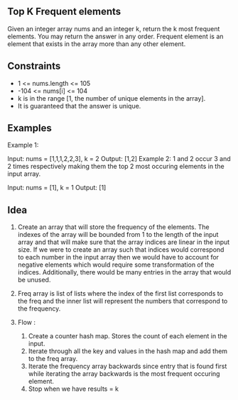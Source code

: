 ## Top K Frequent elements
Given an integer array nums and an integer k, return the k most frequent elements. You may return the answer in any order.
Frequent element is an element that exists in the array more than any other element. 

## Constraints
* 1 <= nums.length <= 105
* -104 <= nums[i] <= 104
* k is in the range [1, the number of unique elements in the array].
* It is guaranteed that the answer is unique.


## Examples

Example 1:

Input: nums = [1,1,1,2,2,3], k = 2
Output: [1,2]
Example 2:
1 and 2 occur 3 and 2 times respectively making them the top 2 most occuring elements in the input array.


Input: nums = [1], k = 1
Output: [1]

## Idea

1. Create an array that will store the frequency of the elements. The indexes of the array will be bounded from 1 to the length of the input array and that will make sure that the array indices are linear in the input size. If we were to create an array such that indices would correspond to each number in the input array then we would have to account for negative elements which would require some transformation of the indices. Additionally, there would be many entries in the array that would be unused. 

2. Freq array is list of lists where the index of the first list corresponds to the freq and the inner list will represent the numbers that correspond to the frequency. 

3. Flow : 
    1. Create a counter hash map. Stores the count of each element in the input. 
    2. Iterate through all the key and values in the hash map and add them to the freq array. 
    3. Iterate the frequency array backwards since entry that is found first while iterating the array backwards is the most frequent occuring element. 
    4. Stop when we have results = k 

    
